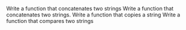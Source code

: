 Write a function that concatenates two strings
Write a function that concatenates two strings.
Write a function that copies a string
Write a function that compares two strings
